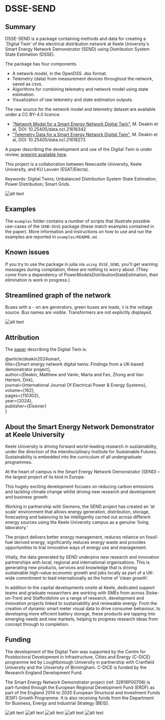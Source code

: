 # DSSE-SEND

## Summary
DSSE-SEND is a package containing methods and data for creating a `Digital Twin' of the electrical distribution network at Keele University's Smart Energy Network Demonstrator (SEND) using Distribution System State Estimation (DSSE).

The package has four components.
- A network model, in the OpenDSS .dss format.
- Telemetry (data) from measurement devices throughout the network, saved as csvs.
- Algorithms for combining telemetry and network model using state estimation.
- Visualization of raw telemetry and state estimation outputs.

The raw source for the network model and telemetry dataset are available under a CC BY-4.0 licence:
- ["Network Model for a Smart Energy Network Digital Twin"](https://doi.org/10.25405/data.ncl.21618273.v1), M. Deakin et al, DOI: 10.25405/data.ncl.21618342
- ["Telemetry Data for a Smart Energy Network Digital Twin"](https://doi.org/10.25405/data.ncl.21618342.v1), M. Deakin et al, DOI: 10.25405/data.ncl.21618273

A paper describing the development and use of the Digital Twin is under review, [preprint available here](https://arxiv.org/abs/2311.11997).

This project is a collaboration between Newcastle University, Keele University, and KU Leuven (ESAT/Electa).

Keywords: Digital Twins; Unbalanced Distribution System State Estimation; Power Distribution; Smart Grids.

![alt text](./assets/readme/send_sld.png "send_sld")

## Examples
The `examples` folder contains a number of scripts that illustrate possible use-cases of the `SEND-DSSE` package (these match examples contained in the paper).
More information and instructions on how to use and run the examples are reported in `examples/README.md`.

## Known issues
If you try to use the package in julia via `using DSSE_SEND`, you'll get warning messages during compilation, these are nothing to worry about. (They come from a dependency of PowerModelsDistributionStateEstimation, their elimination is work in progress.)

## Streamlined graph of the network

Buses with a `~` on are generators, green buses are loads, `V` is the voltage source. 
Bus names are visible.
Transformers are not explicitly displayed.

![alt text](./assets/readme/send_ntw_background.png "Send")

## Attribution
The [paper](https://www.sciencedirect.com/science/article/pii/S0142061524005258) describing the Digital Twin is:

@article{deakin2024smart,\
title={Smart energy network digital twins: Findings from a UK-based demonstrator project},\
author={Deakin, Matthew and Vanin, Marta and Fan, Zhong and Van Hertem, Dirk},\
journal={International Journal Of Electrical Power \& Energy Systems},\
volume={162},\
pages={110302},\
year={2024},\
publisher={Elsevier}\
}

## About the Smart Energy Network Demonstrator at Keele University
Keele University is driving forward world-leading research in sustainability, under the direction of the interdisciplinary Institute for Sustainable Futures. Sustainability is embedded into the curriculum of all undergraduate programmes.

At the heart of campus is the Smart Energy Network Demonstrator (SEND) – the largest project of its kind in Europe.

This hugely exciting development focuses on reducing carbon emissions and tackling climate change whilst driving new research and development and business growth.

Working in partnership with Siemens, the SEND project has created an ‘at scale’ environment that allows energy generation, distribution, storage, forecasting and balancing to be intelligently carried out across different energy sources using the Keele University campus as a genuine ‘living laboratory.’

The project delivers better energy management, reduces reliance on fossil-fuel derived energy, significantly reduces energy waste and provides opportunities to trial innovative ways of energy use and management.

Vitally, the data generated by SEND underpins new research and innovation partnerships with local, regional and international organisations. This is generating new products, services and knowledge that is driving sustainable high-value economic growth and jobs locally as part of a UK-wide commitment to lead internationally as the home of ‘clean growth’.

In addition to the capital developments onsite at Keele, dedicated support teams and graduate researchers are working with SMEs from across Stoke-on-Trent and Staffordshire on a range of research, development and innovation projects linked to sustainability and renewable energy. From the creation of dynamic smart meter visual data to drive consumer behaviour, to developing more efficient battery storage, these products are tapping into emerging needs and new markets, helping to progress research ideas from concept through to completion.

## Funding
The development of the Digital Twin was supported by the Centre for Postdoctoral Development in Infrastructure, Cities and Energy (C-DICE) programme led by Loughborough University in partnership with Cranfield University and the University of Birmingham. C-DICE is funded by the Research England Development Fund. 

The Smart Energy Network Demonstrator project (ref: 32R16P00706) is part-funded through the European Regional Development Fund (ERDF) as part of the England 2014 to 2020 European Structural and Investment Funds (ESIF) Growth Programme. It is also receiving funds from the Department for Business, Energy and Industrial Strategy (BEIS).

![alt text](./assets/readme/ERDF_BEIS_Logos.png "BEIS")
![alt text](./assets/readme/CDICE_RGB_logo.png "CDICE")
![alt text](./assets/readme/Newcastle-logo.jpg "Newcastle")
![alt text](./assets/readme/ku_leuven_logo.png "KULeuven")
![alt text](./assets/readme/logo-keele-266146881.png "Keele")
